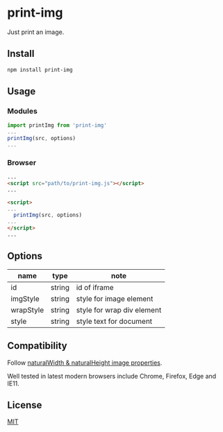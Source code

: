 # print-img

Just print an image.

## Install

```bash
npm install print-img
```

## Usage

### Modules

```js
import printImg from 'print-img'
...
printImg(src, options)
...
```

### Browser

```html
...
<script src="path/to/print-img.js"></script>
...

<script>
...
  printImg(src, options)
...
</script>
...
```

## Options

| name | type | note |
| ---- | ---- | ---- |
| id | string | id of iframe |
| imgStyle | string | style for image element |
| wrapStyle | string | style for wrap div element |
| style | string | style text for document |

## Compatibility

Follow [naturalWidth & naturalHeight image properties](https://caniuse.com/#feat=img-naturalwidth-naturalheight).

Well tested in latest modern browsers include Chrome, Firefox, Edge and IE11.

## License

[MIT](LICENSE)
